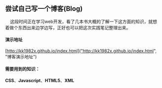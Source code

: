 ## 尝试自己写一个博客(Blog)
&#160;&#160;&#160;&#160;这段时间正在学习web开发，看了几本书大概的了解一下这方面的知识，就想着做个东西出来边学边写，正好也可以把这次实践笔记整理出来。

#### 演示地址
[http://kk1982x.github.io/index.html]("http://kk1982x.github.io/index.html", "博客演示地址")  

#### 需要用到的知识：
**CSS**、**Javascript**、**HTML5**、**XML**
